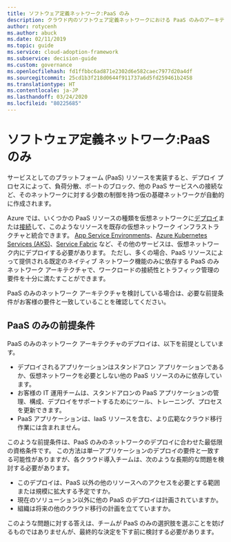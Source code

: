 ```yaml
---
title: ソフトウェア定義ネットワーク:PaaS のみ
description: クラウド内のソフトウェア定義ネットワークにおける PaaS のみのアーキテクチャ モデルの利点と制限事項について説明します。
author: rotycenh
ms.author: abuck
ms.date: 02/11/2019
ms.topic: guide
ms.service: cloud-adoption-framework
ms.subservice: decision-guide
ms.custom: governance
ms.openlocfilehash: fd1ffbbc6ad871e2302d6e582caec7977d20a4df
ms.sourcegitcommit: 25cd1b3f218d0644f911737a6d5fd259461b2458
ms.translationtype: HT
ms.contentlocale: ja-JP
ms.lasthandoff: 03/24/2020
ms.locfileid: "80225685"
---
```

# <a name="software-defined-networking-paas-only"></a>ソフトウェア定義ネットワーク:PaaS のみ

サービスとしてのプラットフォーム (PaaS) リソースを実装すると、デプロイ プロセスによって、負荷分散、ポートのブロック、他の PaaS サービスへの接続など、そのネットワークに対する少数の制御を持つ仮の基礎ネットワークが自動的に作成されます。

Azure では、いくつかの PaaS リソースの種類を仮想ネットワークに[デプロイ](https://docs.microsoft.com/azure/virtual-network/virtual-network-for-azure-services)または[接続](https://docs.microsoft.com/azure/virtual-network/virtual-network-service-endpoints-overview)して、このようなリソースを既存の仮想ネットワーク インフラストラクチャと統合できます。 [App Service Environments](https://docs.microsoft.com/azure/app-service/environment/intro)、[Azure Kubernetes Services (AKS)](https://docs.microsoft.com/azure/aks/intro-kubernetes)、[Service Fabric](https://docs.microsoft.com/azure/service-fabric/service-fabric-overview) など、その他のサービスは、仮想ネットワーク内にデプロイする必要があります。 ただし、多くの場合、PaaS リソースによって提供される既定のネイティブ ネットワーク機能のみに依存する PaaS のみネットワーク アーキテクチャで、ワークロードの接続性とトラフィック管理の要件を十分に満たすことができます。

PaaS のみのネットワーク アーキテクチャを検討している場合は、必要な前提条件がお客様の要件と一致していることを確認してください。

## <a name="paas-only-assumptions"></a>PaaS のみの前提条件

PaaS のみのネットワーク アーキテクチャのデプロイは、以下を前提としています。

- デプロイされるアプリケーションはスタンドアロン アプリケーションであるか、仮想ネットワークを必要としない他の PaaS リソースのみに依存しています。
- お客様の IT 運用チームは、スタンドアロンの PaaS アプリケーションの管理、構成、デプロイをサポートするためにツール、トレーニング、プロセスを更新できます。
- PaaS アプリケーションは、IaaS リソースを含む、より広範なクラウド移行作業には含まれません。

このような前提条件は、PaaS のみのネットワークのデプロイに合わせた最低限の資格条件です。 この方法は単一アプリケーションのデプロイの要件と一致する可能性がありますが、各クラウド導入チームは、次のような長期的な問題を検討する必要があります。

- このデプロイは、PaaS 以外の他のリソースへのアクセスを必要とする範囲または規模に拡大する予定ですか。
- 現在のソリューション以外に他の PaaS のデプロイは計画されていますか。
- 組織は将来の他のクラウド移行の計画を立てていますか。

このような問題に対する答えは、チームが PaaS のみの選択肢を選ぶことを妨げるものではありませんが、最終的な決定を下す前に検討する必要があります。
